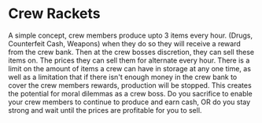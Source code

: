# Crew Rackets

A simple concept, crew members produce upto 3 items every hour. (Drugs, Counterfeit Cash, Weapons) when they do so they will receive a reward from the crew bank. Then at the crew bosses discretion, they can sell these items on. The prices they can sell them for alternate every hour. There is a limit on the amount of items a crew can have in storage at any one time, as well as a limitation that if there isn't enough money in the crew bank to cover the crew members rewards, production will be stopped. This creates the potential for moral dilemmas as a crew boss. Do you sacrifice to enable your crew members to continue to produce and earn cash, OR do you stay strong and wait until the prices are profitable for you to sell.

